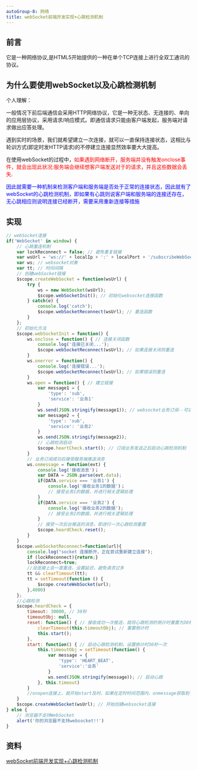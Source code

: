 ```yaml
---
autoGroup-8: 网络
title: webSocket前端开发实现+心跳检测机制
---
```

## 前言
它是一种网络协议,是HTML5开始提供的一种在单个TCP连接上进行全双工通讯的协议。

## 为什么要使用webSocket以及心跳检测机制
个人理解：

一般情况下前后端通信会采用HTTP网络协议，它是一种无状态、无连接的、单向的应用层协议，采用请求/响应模式。即通信请求只能由客户端发起，服务端对请求做出应答处理。

遇到实时的场景，我们就希望建立一次连接，就可以一直保持连接状态，这相比与轮训方式(即定时发HTTP请求)的不停建立连接显然效率要大大提高。

在使用webSocket的过程中，<span style="color: red">如果遇到网络断开，服务端并没有触发onclose事件，就会出现此状况:服务端会继续想客户端发送对于的请求，并且这些数据会丢失</span>.

<span style="color: blue">因此就需要一种机制来检测客户端和服务端是否处于正常的连接状态，因此就有了webSocket的心跳检测机制，即如果有心跳则说客户端和服务端的连接还存在，无心跳相应则说明连接已经断开，需要采用重新连接等措施</span>

## 实现
```js
// webSocket连接
if('WebSocket' in window) {
    // 心跳重连机制
    var lockReconnect = false; // 避免重复链接
    var wsUrl = 'ws://' + localIp + ':' + localPort + '/subscribeWebSocket/';
    var ws; // websocket对象
    var tt; // 时间间隔
    // 创建webSocket链接
    $scope.createWebSocket = function(wsUrl) {
        try {
            ws = new WebSocket(wsUrl);
            $scope.webSocketInit(); // 初始化websocket连接函数
        } catch(e) {
            console.log('catch');
            $scope.webSocketReconnect(wsUrl); // 重连函数
        }
    };
    // 初始化方法
    $scope.webSocketInit = function() {
        ws.onclose = function() { // 连接关闭函数
            console.log('连接已关闭...');
            $scope.webSocketReconnect(wsUrl); // 如果连接关闭则重连
        }
        ws.onerror = function() {
            console.log('连接错误...');
            $scope.webSocketReconnect(wsUrl); // 如果错误则重连
        }
        ws.open = function() { // 建立链接
            var message1 = {
                'type': 'sub',
                'service': '业务1'
            }
            ws.send(JSON.stringify(message1)); // websocket业务订阅--可以有多个业务
            var message2 = {
                'type': 'sub',
                'service': '业务2'
            }
            ws.send(JSON.stringify(message2));
            // 心跳检测启动
            $scope.heartCheck.start(); // 订阅业务发送之后启动心跳检测机制
        }
        // 业务订阅成功后接受服务端推送消息
        ws.onmessage = function(evt) {
            console.log('接收消息')；
            var DATA = JSON.parse(evt.data);
            if(DATA.service === '业务1') {
                console.log('接收业务1的数据')；
                // 接受业务1的数据，并进行相关逻辑处理
            }
            if(DATA.service === '业务2') {
                console.log('接收业务2的数据');
                // 接受业务2的数据，并进行相关逻辑处理
            }
            // 接受一次后台推送的消息，即进行一次心跳检测重置
            $scope.heardCheck.reset();
        }
    }
    $scope.webSocketReconnect=function(url){
        console.log("socket 连接断开，正在尝试重新建立连接");
        if (lockReconnect){return;}
        lockReconnect=true;
        //没连接上会一直重连，设置延迟，避免请求过多
        tt && clearTimeout(tt);
        tt = setTimeout(function () {
            $scope.createWebSocket(url);
        },4000)
    };
    //心跳检测
    $scope.heardCheck = {
        timeout: 30000, // 30秒
        timeoutObj: null, 
        reset: function() { // 接收成功一次推送，就将心跳检测的倒计时重置为30秒
            clearTimeout(this.timeoutObj); // 重置倒计时
            this.start();
        },
        start: function() { // 启动心跳检测机制，设置倒计时30秒一次
            this.timeoutObj = setTimeout(function() {
                var message = {
                    'type': 'HEART_BEAT',
                    'service':'业务'
                }
                ws.send(JSON.stringify(message)); // 启动心跳
            }, this.timeout)
        }
        //onopen连接上，就开始start及时，如果在定时时间范围内，onmessage获取到了服务端消息，就重置reset倒计时，距离上次从后端获取消息30秒后，执行心跳检测，看是不是断了。
    }
    $scope.createWebSocket(wsUrl); // 开始创建websocket连接
} else {
    // 浏览器不支持WebSocket
    alert('你的浏览器不支持websocket!!')
}
```

## 资料
[webSocket前端开发实现+心跳检测机制](https://blog.csdn.net/mayuan2011/article/details/85785383)
